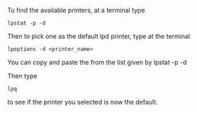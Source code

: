 

To find the available printers, at a terminal type

```lpstat -p -d```

Then to pick one as the default lpd printer, type at the terminal

```lpoptions -d <printer_name>```

You can copy and paste the <printer> from the list given by lpstat -p -d

Then type 

<pre><code>lpq</pre></code>

to see if the printer you selected is now the default.
